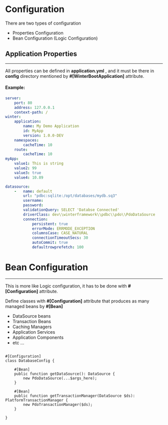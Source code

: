 # Configuration

There are two types of configuration

- Properties Configuration
- Bean Configuration (Logic Configuration)

## Application Properties

----

All properties can be defined in **application.yml** , and it must be there in **config**
directory mentioned by **#[WinterBootApplication]** attribute.

#### Example:

```yaml
server:
    port: 80
    address: 127.0.0.1
    context-path: /
winter:
    application:
        name: My Demo Application
        id: MyApp
        version: 1.0.0-DEV
    namespaces:
        cacheTime: 10
    route:
        cacheTime: 10
myApp:
    value1: This is string
    value2: 99
    value3: true
    value4: 10.89

datasource:
    -   name: default
        url: "pdbc:sqlite:/opt/databases/mydb.sq3"
        username:
        password:
        validationQuery: SELECT 'Databse Connected'
        driverClass: dev\\winterframework\\pdbc\\pdo\\PdoDataSource
        connection:
            persistent: true
            errorMode: ERRMODE_EXCEPTION
            columnsCase: CASE_NATURAL
            connectionTimeoutSecs: 30
            autoCommit: true
            defaultrowprefetch: 100

```

# Bean Configuration

----

This is more like Logic configuration, it has to be done with **#[Configuration]** attribute.

Define classes with **#[Configuration]** attribute that produces as many managed beans by **#[Bean]**

- DataSource beans
- Transaction Beans
- Caching Managers
- Application Services
- Application Components
- etc ...

```phpt

#[Configuration]
class DatabaseConfig {

    #[Bean]
    public function getDataSource(): DataSource {
        new PdoDataSource(...$args_here);
    }
    
    #[Bean]
    public function getTransactionManager(DataSource $ds): PlatformTransactionManager {
        new PdoTransactionManager($ds);
    }

}

```